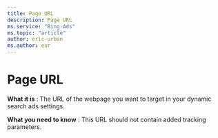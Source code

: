 ```yaml
---
title: Page URL
description: Page URL
ms.service: "Bing-Ads"
ms.topic: "article"
author: eric-urban
ms.author: eur
---
```


# Page URL

**What it is** : The URL of the webpage you want to target in your dynamic search ads settings.

**What you need to know** : This URL should not contain added tracking parameters.


